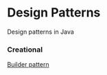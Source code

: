 # Design Patterns
Design patterns in Java



### Creational

[Builder pattern](https://github.com/sanimkhan/design_patterns/tree/master/src/com/design_patterns/Creational/Builder "Builder Pattern")